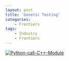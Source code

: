 ```yaml
---
layout: post
title: 'Genetic Testing'
categories:
    - Frontiers
tags:
    - Industry
    - Frontiers
---
```



[![Python-call-C++-Module](http://blog-fungenomics-com.qiniudn.com/st.post.2015-04-03-Python-call-Cpp-Module.png)](http://blog-fungenomics-com.qiniudn.com/st.post.2015-04-03-Python-call-Cpp-Module.png)


